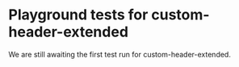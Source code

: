 # Playground tests for custom-header-extended
We are still awaiting the first test run for custom-header-extended.
